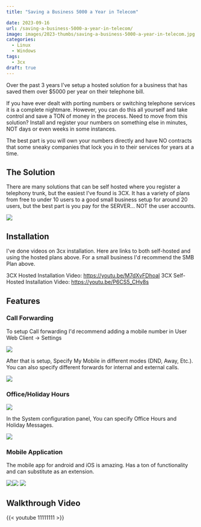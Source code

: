 ```yaml
---
title: "Saving a Business 5000 a Year in Telecom"

date: 2023-09-16
url: /saving-a-business-5000-a-year-in-telecom/
image: images/2023-thumbs/saving-a-business-5000-a-year-in-telecom.jpg
categories:
  - Linux
  - Windows
tags:
  - 3cx
draft: true
---
```

Over the past 3 years I've setup a hosted solution for a business that has saved them over $5000 per year on their telephone bill.
<!--more-->

If you have ever dealt with porting numbers or switching telephone services it is a complete nightmare. However, you can do this all yourself and take control and save a TON of money in the process. Need to move from this solution? Install and register your numbers on something else in minutes, NOT days or even weeks in some instances.

The best part is you will own your numbers directly and have NO contracts that some sneaky companies that lock you in to their services for years at a time.

## The Solution

There are many solutions that can be self hosted where you register a telephony trunk, but the easiest I've found is 3CX. It has a variety of plans from free to under 10 users to a good small business setup for around 20 users, but the best part is you pay for the SERVER... NOT the user accounts.

![](/images/2023/saving-a-business-5000-a-year-in-telecom/pricing.png)

## Installation

I've done videos on 3cx installation. Here are links to both self-hosted and using the hosted plans above. For a small business I'd recommend the SMB Plan above.

3CX Hosted Installation Video: <https://youtu.be/M7dXvFDhoaI>
3CX Self-Hosted Installation Video: <https://youtu.be/P6CS5_CHy8s>

## Features

### Call Forwarding

To setup Call forwarding I'd recommend adding a mobile number in User Web Client -> Settings

![](/images/2023/saving-a-business-5000-a-year-in-telecom/call-forwarding.png)

After that is setup, Specify My Mobile in different modes (DND, Away, Etc.). You can also specify different forwards for internal and external calls. 

![](/images/2023/saving-a-business-5000-a-year-in-telecom/call-forwarding2.png)

### Office/Holiday Hours

![](/images/2023/saving-a-business-5000-a-year-in-telecom/office-hours.png)

In the System configuration panel, You can specify Office Hours and Holiday Messages.

![](/images/2023/saving-a-business-5000-a-year-in-telecom/holidays.png)

### Mobile Application

The mobile app for android and iOS is amazing. Has a ton of functionality and can substitute as an extension. 

 ![](/images/2023/saving-a-business-5000-a-year-in-telecom/chat.png)![](/images/2023/saving-a-business-5000-a-year-in-telecom/recent.png)
![](/images/2023/saving-a-business-5000-a-year-in-telecom/voicemail.png)

## Walkthrough Video

{{< youtube 11111111 >}}

